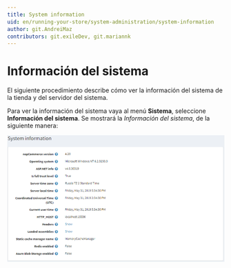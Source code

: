 ```yaml
---
title: System information
uid: en/running-your-store/system-administration/system-information
author: git.AndreiMaz
contributors: git.exileDev, git.mariannk
---
```


# Información del sistema

El siguiente procedimiento describe cómo ver la información del sistema de la tienda y del servidor del sistema.

Para ver la información del sistema vaya al menú **Sistema**, seleccione **Información del sistema**. Se mostrará la *Información del sistema*, de la siguiente manera:

![System information](_static/system-information/system-information.png)